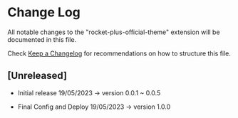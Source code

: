 # Change Log

All notable changes to the "rocket-plus-official-theme" extension will be documented in this file.

Check [Keep a Changelog](http://keepachangelog.com/) for recommendations on how to structure this file.

## [Unreleased]

- Initial release 19/05/2023 -> version 0.0.1 ~ 0.0.5

- Final Config and Deploy 19/05/2023 -> version 1.0.0